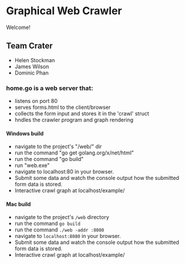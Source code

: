 # Graphical Web Crawler #
Welcome!

## Team Crater ##
* Helen Stockman
* James Wilson
* Dominic Phan

### home.go is a web server that: ####
* listens on port 80
* serves forms.html to the client/browser
* collects the form input and stores it in the 'crawl' struct
* hndles the crawler program and graph rendering

#### Windows build ####
* navigate to the project's "/web/" dir
* run the command "go get golang.org/x/net/html"
* run the command "go build"
* run "web.exe"
* navigate to localhost:80 in your browser.
* Submit some data and watch the console output how the submitted form data is stored.
* Interactive crawl graph at localhost/example/ 

#### Mac build ####
* navigate to the project's `/web` directory
* run the command `go build`
* run the command `./web -addr :8080`
* navigate to `localhost:8080` in your browser.
* Submit some data and watch the console output how the submitted form data is stored.
* Interactive crawl graph at localhost/example/ 
